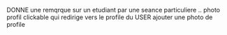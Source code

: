 DONNE une remqrque sur un etudiant par une seance particuliere .. 
photo profil clickable qui redirige vers le profile du USER 
ajouter une photo de profile 